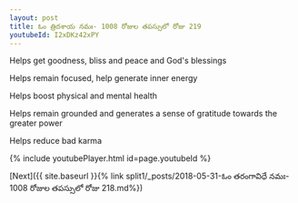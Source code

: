 ```yaml
---
layout: post
title: ఓం త్రిదశాయ నమః- 1008 రోజుల తపస్సులో రోజు 219
youtubeId: I2xDKz42xPY
---
```

 
 
Helps get goodness, bliss and peace and God's blessings
 
Helps remain focused, help generate inner energy 
 
Helps boost physical and mental health 
 
Helps remain grounded and generates a sense of gratitude towards the greater power 
 
Helps reduce bad karma
 
 
 
 


{% include youtubePlayer.html id=page.youtubeId %}
 
[Next]({{ site.baseurl }}{% link  split1/_posts/2018-05-31-ఓం తరంగావిధే నమః- 1008 రోజుల తపస్సులో రోజు 218.md%})
 
